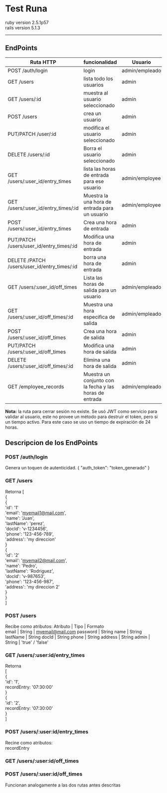 # Test Runa

ruby version 2.5.1p57  
rails version 5.1.3

----

## EndPoints
Ruta HTTP | funcionalidad | Usuario
-- | -- | --
POST /auth/login | login | admin/empleado
GET /users | lista todo los usuarios | admin
GET /users/:id | muestra al usuario seleccionado | admin
POST /users | crea un usuario | admin
PUT/PATCH /user/:id | modifica el usuario seleccionado | admin
DELETE /users/:id | Borra el usuario seleccionado | admin
GET /users/:user_id/entry_times | lista las horas de entrada para ese usuario | admin/employee 
GET /users/:user_id/entry_times/:id | Muestra la una hora de entrada para un usuario | admin/employee
POST /users/:user_id/entry_times| Crea una hora de entrada | admin
PUT/PATCH /users/user_id/entry_times/:id | Modifica una hora de entrada | admin
DELETE /PATCH /users/user_id/entry_times/:id | borra una hora de entrada | admin
GET /users/:user_id/off_times | Lista las horas de salida para un usuario | admin/empleado
GET /users/:user_id/off_times/:id | Muestra una hora especifica de salida | admin/empleado
POST /users/:user_id/off_times | Crea una hora de salida | admin
PUT/PATCH /users/:user_id/off_times | Modifica una hora de salida | admin
DELETE /users/:user_id/off_times/:id | Elimina una hora de salida | admin
GET /employee_records | Muestra un conjunto con la fecha y las horas de entrada | admin/empleado

**Nota:** la ruta para cerrar sesión no existe. Se usó JWT como servicio para validar al usuario,
este no provee un método para destruir el token, pero si un tiempo activo. Para este caso se uso un
tiempo de expiración de 24 horas.

## Descripcion de los EndPoints
### POST /auth/login 
Genera un toquen de autenticidad.
{
	"auth_token": "token_generado"
}
### GET /users
Retorna
[  	
	{  
		{  
			'id': '1'  
			'email': 'myemail1@mail.com',  
	        'name': 'Juan',  
	        'lastName': 'perez',  
		    'docId': 'v-1234456',  
	        'phone': '123-456-789',  
	        'address': 'my direccion'  
		}  
		{  
			'id': '2'  
			'email': 'myemail2@mail.com',  
	        'name': 'Pedro',  
	        'lastName': 'Rodriguez',  
		    'docId': 'v-987653',  
	        'phone': '123-456-987',  
	        'address': 'my direccion 2'  
		}  
	}  
]  

### POST /users
Recibe como atributos:
Atributo | Tipo | Formato  
email | String | myemail@mail.com
password | String 
name | String 
lastName | String
docId | String
phone | String
address | String
admin | String | 'true' / 'false'

### GET /users/:user:id/entry_times
Retorna  
[  
	{  
		'id': '1',  
		recordEntry: '07:30:00'  
	}  
	{  
		'id': '2',  
		recordEntry: '07:30:00'  
	}  
]

### POST /users/:user:id/entry_times
Recine como atributos:  
recordEntry

### GET /users/:user:id/off_times
### POST /users/:user:id/off_times
Funcionan analogamente a las dos rutas antes descritas 
